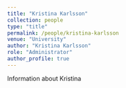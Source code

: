```yaml
---
title: "Kristina Karlsson"
collection: people
type: "title"
permalink: /people/kristina-karlsson
venue: "University"
author: "Kristina Karlsson"
role: "Administrator"
author_profile: true
---
```

Information about Kristina

